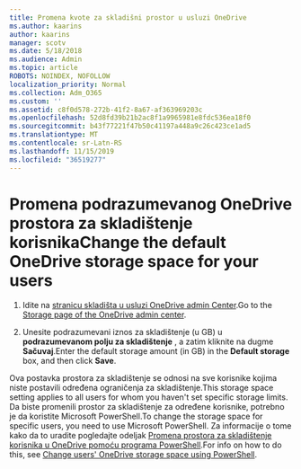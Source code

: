 ```yaml
---
title: Promena kvote za skladišni prostor u usluzi OneDrive
ms.author: kaarins
author: kaarins
manager: scotv
ms.date: 5/18/2018
ms.audience: Admin
ms.topic: article
ROBOTS: NOINDEX, NOFOLLOW
localization_priority: Normal
ms.collection: Adm_O365
ms.custom: ''
ms.assetid: c8f0d578-272b-41f2-8a67-af363969203c
ms.openlocfilehash: 52d8fd39b21b2ac8f1a9965981e8fdc536ea18f0
ms.sourcegitcommit: b43f77221f47b50c41197a448a9c26c423ce1ad5
ms.translationtype: MT
ms.contentlocale: sr-Latn-RS
ms.lasthandoff: 11/15/2019
ms.locfileid: "36519277"
---
```

# <a name="change-the-default-onedrive-storage-space-for-your-users"></a><span data-ttu-id="94a4b-102">Promena podrazumevanog OneDrive prostora za skladištenje korisnika</span><span class="sxs-lookup"><span data-stu-id="94a4b-102">Change the default OneDrive storage space for your users</span></span>

1. <span data-ttu-id="94a4b-103">Idite na [stranicu skladišta u usluzi OneDrive admin Center](https://admin.onedrive.com/?v=StorageSettings).</span><span class="sxs-lookup"><span data-stu-id="94a4b-103">Go to the [Storage page of the OneDrive admin center](https://admin.onedrive.com/?v=StorageSettings).</span></span>
    
2. <span data-ttu-id="94a4b-104">Unesite podrazumevani iznos za skladištenje (u GB) u **podrazumevanom polju za skladištenje** , a zatim kliknite na dugme **Sačuvaj**.</span><span class="sxs-lookup"><span data-stu-id="94a4b-104">Enter the default storage amount (in GB) in the **Default storage** box, and then click **Save**.</span></span>
    
<span data-ttu-id="94a4b-105">Ova postavka prostora za skladištenje se odnosi na sve korisnike kojima niste postavili određena ograničenja za skladištenje.</span><span class="sxs-lookup"><span data-stu-id="94a4b-105">This storage space setting applies to all users for whom you haven't set specific storage limits.</span></span> <span data-ttu-id="94a4b-106">Da biste promenili prostor za skladištenje za određene korisnike, potrebno je da koristite Microsoft PowerShell.</span><span class="sxs-lookup"><span data-stu-id="94a4b-106">To change the storage space for specific users, you need to use Microsoft PowerShell.</span></span> <span data-ttu-id="94a4b-107">Za informacije o tome kako da to uradite pogledajte odeljak [Promena prostora za skladištenje korisnika u OneDrive pomoću programa PowerShell](https://go.microsoft.com/fwlink/?linkid=866402).</span><span class="sxs-lookup"><span data-stu-id="94a4b-107">For info on how to do this, see [Change users' OneDrive storage space using PowerShell](https://go.microsoft.com/fwlink/?linkid=866402).</span></span>
  

